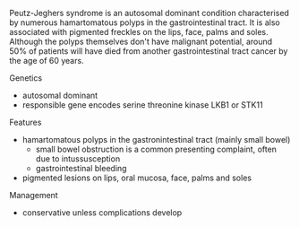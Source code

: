 Peutz\-Jeghers syndrome is an autosomal dominant condition characterised by numerous hamartomatous polyps in the gastrointestinal tract. It is also associated with pigmented freckles on the lips, face, palms and soles. Although the polyps themselves don't have malignant potential, around 50% of patients will have died from another gastrointestinal tract cancer by the age of 60 years.   
  
Genetics  
* autosomal dominant
* responsible gene encodes serine threonine kinase LKB1 or STK11

  
Features  
* hamartomatous polyps in the gastronintestinal tract (mainly small bowel)
	+ small bowel obstruction is a common presenting complaint, often due to intussusception
	+ gastrointestinal bleeding
* pigmented lesions on lips, oral mucosa, face, palms and soles

  
Management  
* conservative unless complications develop
